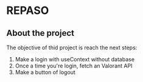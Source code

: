 # REPASO
## About the project
The objective of thid project is reach the next steps:
1. Make a login with useContext without database
2. Once a time you're login, fetch an Valorant API
3. Make a button of logout